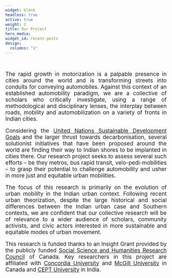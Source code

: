 ```yaml
---
widget: blank
headless: true
active: true 
weight: 2
title: Our Project
hero_media:
widget_id: recent-posts
design:
  columns: "1"
---
```

<br>

<small> 
<p align="justify" style="font-size: 17px"> The rapid growth in motorization is a palpable presence in cities around the world and is transforming streets into conduits for conveying automobiles. Against this context of an established automobility paradigm, we are a collective of scholars who critically investigate, using a range of methodological and disciplinary lenses, the interplay between roads, mobility and automobilization on a variety of fronts in Indian cities. </p> 
<p align="justify" style="font-size: 17px"> Considering the <a href="https://sdgs.un.org/goals" target="_blank">United Nations Sustainable Development Goals</a> and the larger thrust towards decarbonisation, several solutionist initiatives that have been proposed around the world are finding their way to Indian shores to be implanted in cities there. Our research project seeks to assess several such efforts – be they metros, bus rapid transit, velo-pedi-mobilities – to grasp their potential to challenge automobility and usher in more just and equitable urban mobilities. </p> 
<p align="justify" style="font-size: 17px"> The focus of this research is primarily on the evolution of urban mobility in the Indian urban context. Following recent urban theorization, despite the large historical and social differences between the Indian urban case and Southern contexts, we are confident that our collective research will be of relevance to a wider audience of scholars, community activists, and civic actors interested in more sustainable and equitable modes of urban movement.  </p> 
<p align="justify" style="font-size: 17px"> This research is funded thanks to an Insight Grant provided by the publicly funded <a href="https://www.sshrc-crsh.gc.ca/home-accueil-eng.aspx" target="_blank">Social Science and Humanities Research Council</a> of Canada. Key researchers in this project are affiliated with <a href="https://www.concordia.ca/" target="_blank">Concordia University</a> and <a href="https://www.mcgill.ca/" target="_blank">McGill University</a> in Canada and <a href="https://cept.ac.in/" target="_blank">CEPT University</a> in India.  </p> 
</small>